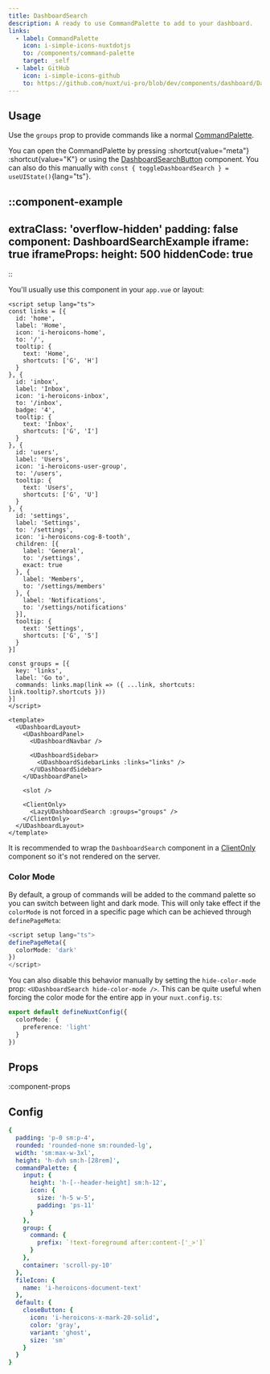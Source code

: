 ```yaml
---
title: DashboardSearch
description: A ready to use CommandPalette to add to your dashboard.
links:
  - label: CommandPalette
    icon: i-simple-icons-nuxtdotjs
    to: /components/command-palette
    target: _self
  - label: GitHub
    icon: i-simple-icons-github
    to: https://github.com/nuxt/ui-pro/blob/dev/components/dashboard/DashboardSearch.vue
---
```


## Usage

Use the `groups` prop to provide commands like a normal [CommandPalette](/components/command-palette).

You can open the CommandPalette by pressing :shortcut{value="meta"} :shortcut{value="K"} or using the [DashboardSearchButton](/pro/components/dashboard-search-button) component. You can also do this manually with `const { toggleDashboardSearch } = useUIState()`{lang="ts"}.

::component-example
---
extraClass: 'overflow-hidden'
padding: false
component: DashboardSearchExample
iframe: true
iframeProps:
  height: 500
hiddenCode: true
---
::

You'll usually use this component in your `app.vue` or layout:

```vue [layouts/default.vue]
<script setup lang="ts">
const links = [{
  id: 'home',
  label: 'Home',
  icon: 'i-heroicons-home',
  to: '/',
  tooltip: {
    text: 'Home',
    shortcuts: ['G', 'H']
  }
}, {
  id: 'inbox',
  label: 'Inbox',
  icon: 'i-heroicons-inbox',
  to: '/inbox',
  badge: '4',
  tooltip: {
    text: 'Inbox',
    shortcuts: ['G', 'I']
  }
}, {
  id: 'users',
  label: 'Users',
  icon: 'i-heroicons-user-group',
  to: '/users',
  tooltip: {
    text: 'Users',
    shortcuts: ['G', 'U']
  }
}, {
  id: 'settings',
  label: 'Settings',
  to: '/settings',
  icon: 'i-heroicons-cog-8-tooth',
  children: [{
    label: 'General',
    to: '/settings',
    exact: true
  }, {
    label: 'Members',
    to: '/settings/members'
  }, {
    label: 'Notifications',
    to: '/settings/notifications'
  }],
  tooltip: {
    text: 'Settings',
    shortcuts: ['G', 'S']
  }
}]

const groups = [{
  key: 'links',
  label: 'Go to',
  commands: links.map(link => ({ ...link, shortcuts: link.tooltip?.shortcuts }))
}]
</script>

<template>
  <UDashboardLayout>
    <UDashboardPanel>
      <UDashboardNavbar />

      <UDashboardSidebar>
        <UDashboardSidebarLinks :links="links" />
      </UDashboardSidebar>
    </UDashboardPanel>

    <slot />

    <ClientOnly>
      <LazyUDashboardSearch :groups="groups" />
    </ClientOnly>
  </UDashboardLayout>
</template>
```

It is recommended to wrap the `DashboardSearch` component in a [ClientOnly](https://nuxt.com/docs/api/components/client-only) component so it's not rendered on the server.

### Color Mode

By default, a group of commands will be added to the command palette so you can switch between light and dark mode. This will only take effect if the `colorMode` is not forced in a specific page which can be achieved through `definePageMeta`:

```ts [pages/index.vue]
<script setup lang="ts">
definePageMeta({
  colorMode: 'dark'
})
</script>
```

You can also disable this behavior manually by setting the `hide-color-mode` prop: `<UDashboardSearch hide-color-mode />`. This can be quite useful when forcing the color mode for the entire app in your `nuxt.config.ts`:

```ts [nuxt.config.ts]
export default defineNuxtConfig({
  colorMode: {
    preference: 'light'
  }
})
```

## Props

:component-props

## Config

```yml
{
  padding: 'p-0 sm:p-4',
  rounded: 'rounded-none sm:rounded-lg',
  width: 'sm:max-w-3xl',
  height: 'h-dvh sm:h-[28rem]',
  commandPalette: {
    input: {
      height: 'h-[--header-height] sm:h-12',
      icon: {
        size: 'h-5 w-5',
        padding: 'ps-11'
      }
    },
    group: {
      command: {
        prefix: `!text-foreground after:content-['_>']`
      }
    },
    container: 'scroll-py-10'
  },
  fileIcon: {
    name: 'i-heroicons-document-text'
  },
  default: {
    closeButton: {
      icon: 'i-heroicons-x-mark-20-solid',
      color: 'gray',
      variant: 'ghost',
      size: 'sm'
    }
  }
}
```
